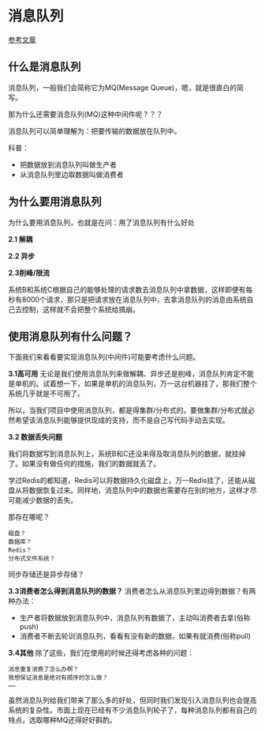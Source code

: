 # 消息队列

[参考文章](https://www.zhihu.com/question/54152397?sort=created)

## 什么是消息队列
消息队列，一般我们会简称它为MQ(Message Queue)，嗯，就是很直白的简写。

那为什么还需要消息队列(MQ)这种中间件呢？？？

消息队列可以简单理解为：把要传输的数据放在队列中。


科普：
- 把数据放到消息队列叫做生产者
- 从消息队列里边取数据叫做消费者


## 为什么要用消息队列

为什么要用消息队列，也就是在问：用了消息队列有什么好处

**2.1 解耦**



**2.2 异步**


**2.3削峰/限流**

系统B和系统C根据自己的能够处理的请求数去消息队列中拿数据，这样即便有每秒有8000个请求，那只是把请求放在消息队列中，去拿消息队列的消息由系统自己去控制，这样就不会把整个系统给搞崩。

## 使用消息队列有什么问题？

下面我们来看看要实现消息队列(中间件)可能要考虑什么问题。

**3.1高可用**
无论是我们使用消息队列来做解耦、异步还是削峰，消息队列肯定不能是单机的。试着想一下，如果是单机的消息队列，万一这台机器挂了，那我们整个系统几乎就是不可用了。

所以，当我们项目中使用消息队列，都是得集群/分布式的。要做集群/分布式就必然希望该消息队列能够提供现成的支持，而不是自己写代码手动去实现。

**3.2 数据丢失问题**

我们将数据写到消息队列上，系统B和C还没来得及取消息队列的数据，就挂掉了。如果没有做任何的措施，我们的数据就丢了。

学过Redis的都知道，Redis可以将数据持久化磁盘上，万一Redis挂了，还能从磁盘从将数据恢复过来。同样地，消息队列中的数据也需要存在别的地方，这样才尽可能减少数据的丢失。

那存在哪呢？

    磁盘？
    数据库？
    Redis？
    分布式文件系统？

同步存储还是异步存储？

**3.3消费者怎么得到消息队列的数据？**
消费者怎么从消息队列里边得到数据？有两种办法：

- 生产者将数据放到消息队列中，消息队列有数据了，主动叫消费者去拿(俗称push)
- 消费者不断去轮训消息队列，看看有没有新的数据，如果有就消费(俗称pull)


**3.4其他**
除了这些，我们在使用的时候还得考虑各种的问题：

    消息重复消费了怎么办啊？
    我想保证消息是绝对有顺序的怎么做？
    ……

虽然消息队列给我们带来了那么多的好处，但同时我们发现引入消息队列也会提高系统的复杂性。市面上现在已经有不少消息队列轮子了，每种消息队列都有自己的特点，选取哪种MQ还得好好斟酌。

